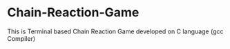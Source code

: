 # Chain-Reaction-Game
This is Terminal based Chain Reaction Game developed on C language (gcc Compiler)
